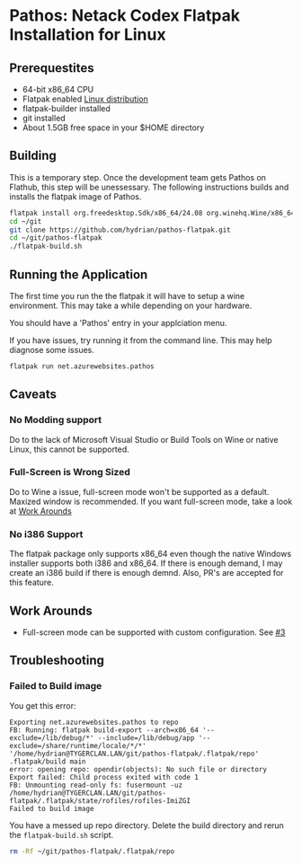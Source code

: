 # Pathos: Netack Codex Flatpak Installation for Linux

## Prerequestites

* 64-bit x86_64 CPU
* Flatpak enabled [Linux distribution](https://flatpak.org/setup/)
* flatpak-builder installed
* git installed
* About 1.5GB free space in your $HOME directory

## Building

This is a temporary step. Once the development team gets Pathos on Flathub, this step will be unessessary. The following instructions builds and installs the flatpak image of Pathos.

```bash
flatpak install org.freedesktop.Sdk/x86_64/24.08 org.winehq.Wine/x86_64/stable-24.08 org.freedesktop.Platform.Compat.i386/x86_64/24.08
cd ~/git
git clone https://github.com/hydrian/pathos-flatpak.git
cd ~/git/pathos-flatpak
./flatpak-build.sh
```

<!-- ## Installation

Install flatpak application

```
flatpack install net.azurewebsites.pathos
``` -->

## Running the Application

The first time you run the the flatpak it will have to setup a wine environment. This may take a while depending on your hardware.  

You should have a 'Pathos' entry in your applciation menu.

If you have issues, try running it from the command line. This may help diagnose some issues.

```bash
flatpak run net.azurewebsites.pathos
```

## Caveats

### No Modding support

Do to the lack of Microsoft Visual Studio or Build Tools on Wine or native Linux, this cannot be supported.

### Full-Screen is Wrong Sized

Do to Wine a issue, full-screen mode won't be supported as a default. Maxized window is recommended. If you want full-screen mode, take a look at [Work Arounds](#work-arounds)

### No i386 Support

The flatpak package only supports x86_64 even though the native Windows installer supports both i386 and x86_64. If there is enough demand, I may create an i386 build if there is enough demnd. Also, PR's are accepted for this feature.

## Work Arounds

* Full-screen mode can be supported with custom configuration. See [#3](https://github.com/hydrian/pathos-flatpak/issues/3#issuecomment-2578002145)

## Troubleshooting

### Failed to Build image

You get this error:

```text
Exporting net.azurewebsites.pathos to repo
FB: Running: flatpak build-export --arch=x86_64 '--exclude=/lib/debug/*' --include=/lib/debug/app '--exclude=/share/runtime/locale/*/*' '/home/hydrian@TYGERCLAN.LAN/git/pathos-flatpak/.flatpak/repo' .flatpak/build main
error: opening repo: opendir(objects): No such file or directory
Export failed: Child process exited with code 1
FB: Unmounting read-only fs: fusermount -uz /home/hydrian@TYGERCLAN.LAN/git/pathos-flatpak/.flatpak/state/rofiles/rofiles-ImiZGI
Failed to build image
```

You have a messed up repo directory. Delete the build directory and rerun the `flatpak-build.sh` script.

```bash
rm -Rf ~/git/pathos-flatpak/.flatpak/repo 
